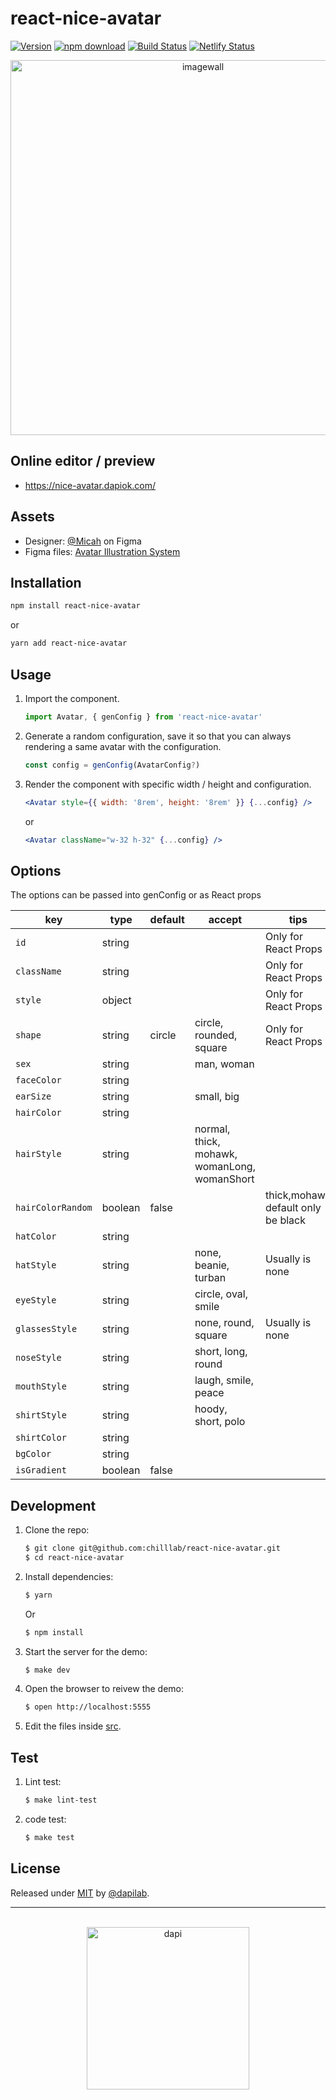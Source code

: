 # react-nice-avatar

[![Version](http://img.shields.io/npm/v/react-nice-avatar.svg)](https://www.npmjs.org/package/react-nice-avatar)
[![npm download][download-image]][download-url]
[![Build Status](https://app.travis-ci.com/dapilab/react-nice-avatar.svg?branch=main)](https://app.travis-ci.com/github/dapilab/react-nice-avatar)
[![Netlify Status](https://api.netlify.com/api/v1/badges/df23baf6-daac-4ce5-a0b6-5baade2cb822/deploy-status)](https://app.netlify.com/sites/gracious-turing-db4aa3/deploys)

[download-image]: https://img.shields.io/npm/dm/react-nice-avatar.svg?style=flat-square
[download-url]: https://npmjs.org/package/react-nice-avatar

<div align="center">
    <a href="https://nice-avatar.chilllab.io/">
        <img src="https://user-images.githubusercontent.com/5305874/131275587-a6f44325-cb18-4a1c-8a1c-785942e751e7.png" 
             width="600" alt="imagewall" />
    </a>
</div>

## Online editor / preview

- https://nice-avatar.dapiok.com/

## Assets

- Designer: [@Micah](https://www.figma.com/@Micah) on Figma
- Figma files: [Avatar Illustration System](https://www.figma.com/community/file/829741575478342595)

## Installation

```sh
npm install react-nice-avatar
```

or

```sh
yarn add react-nice-avatar
```

## Usage

1. Import the component.
    ```js
    import Avatar, { genConfig } from 'react-nice-avatar'
    ```
2. Generate a random configuration, save it so that you can always rendering a same avatar with the configuration.
    ```js
    const config = genConfig(AvatarConfig?)
    ```
3. Render the component with specific width / height and configuration.
    ```jsx
    <Avatar style={{ width: '8rem', height: '8rem' }} {...config} />
    ```
    or
    ```jsx
    <Avatar className="w-32 h-32" {...config} />
    ```

## Options

The options can be passed into genConfig or as React props

| key            | type   | default | accept                                       | tips                 |
| -------------- | ------ | ------- | -------------------------------------------- | -------------------- |
| `id`           | string |         |                                              | Only for React Props |
| `className`    | string |         |                                              | Only for React Props |
| `style`        | object |         |                                              | Only for React Props |
| `shape`        | string | circle  | circle, rounded, square                      | Only for React Props |
| `sex`          | string |         | man, woman                                   |                      |
| `faceColor`    | string |         |                                              |                      |
| `earSize`      | string |         | small, big                                   |                      |
| `hairColor`    | string |         |                                              |                      |
| `hairStyle`    | string |         | normal, thick, mohawk, womanLong, womanShort |                      |
| `hairColorRandom` | boolean |  false   |                           | thick,mohawk default only be black |
| `hatColor`     | string |         |                                              |                      |
| `hatStyle`     | string |         | none, beanie, turban                         | Usually is none      |
| `eyeStyle`     | string |         | circle, oval, smile                          |                      |
| `glassesStyle` | string |         | none, round, square                          | Usually is none      |
| `noseStyle`    | string |         | short, long, round                           |                      |
| `mouthStyle`   | string |         | laugh, smile, peace                          |                      |
| `shirtStyle`   | string |         | hoody, short, polo                           |                      |
| `shirtColor`   | string |         |                                              |                      |
| `bgColor`      | string |         |                                              |                      |
| `isGradient`   | boolean |   false   |                                           |                      |

## Development

1. Clone the repo:
    ```sh
    $ git clone git@github.com:chilllab/react-nice-avatar.git
    $ cd react-nice-avatar
    ```
2. Install dependencies:
    ```sh
    $ yarn
    ```
    Or
    ```sh
    $ npm install
    ```
3. Start the server for the demo:
    ```sh
    $ make dev
    ```
4. Open the browser to reivew the demo:
    ```sh
    $ open http://localhost:5555
    ```
5. Edit the files inside [src](/src).

## Test

1. Lint test:
    ```sh
    $ make lint-test
    ```

2. code test:
    ```sh
    $ make test
    ```

## License

Released under [MIT](/LICENSE) by [@dapilab](https://github.com/dapilab).

---

<br />

<div align="center">
   <a href="https://dapiok.com">
      <img src="https://user-images.githubusercontent.com/5305874/131276202-ee5f6941-531c-4c01-bbc4-3ff8aca0e629.png" width="260" alt="dapi">
   </a>
</div>

<br />
